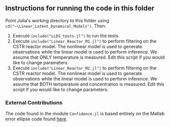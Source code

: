 ## Instructions for running the code in this folder

Point Julia's working directory to this folder using `cd("~\Linear_Latent_Dynamical_Models")`. Then:

1. Execute `include("LLDS_tests.jl")` to run the tests.
2. Execute `include("Linear_Reactor_M1.jl")` to perform filtering on the CSTR reactor model. The nonlinear model is used to generate observations while the linear model is used to perform inference. We assume that ONLY temperature is measured. Edit this script if you would like to change parameters.
3. Execute `include("Linear_Reactor_M2.jl")` to perform filtering on the CSTR reactor model. The nonlinear model is used to generate observations while the linear model is used to perform inference. We assume that BOTH temperature and concentration is measured. Edit this script if you would like to change parameters.

### External Contributions

The code found in the module `Confidence.jl` is based entirely on the Matlab error ellipse code found [here](http://www.visiondummy.com/2014/04/draw-error-ellipse-representing-covariance-matrix/).
